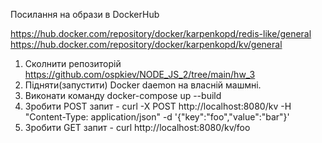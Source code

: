 Посилання на образи в DockerHub

https://hub.docker.com/repository/docker/karpenkopd/redis-like/general
https://hub.docker.com/repository/docker/karpenkopd/kv/general

1. Сколнити репозиторій https://github.com/ospkiev/NODE_JS_2/tree/main/hw_3
2. Підняти(запустити) Docker daemon на власній машмні.
3. Виконати команду docker-compose  up --build
4. Зробити POST запит - 
curl -X POST http://localhost:8080/kv   -H "Content-Type: application/json"   -d '{"key":"foo","value":"bar"}'
5. Зробити GET запит -
curl http://localhost:8080/kv/foo


